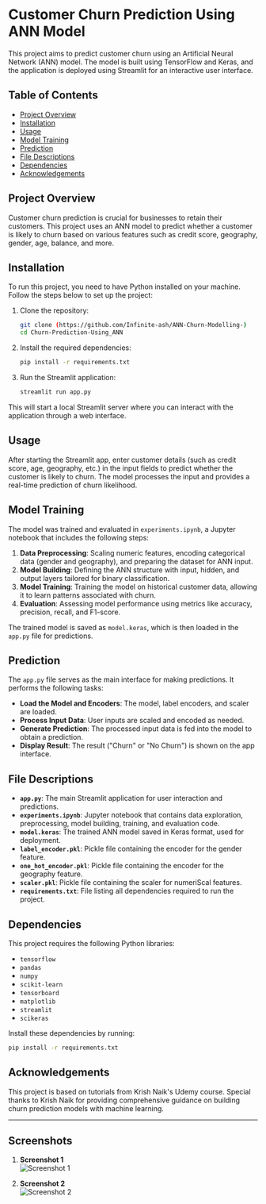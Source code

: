 

# Customer Churn Prediction Using ANN Model

This project aims to predict customer churn using an Artificial Neural Network (ANN) model. The model is built using TensorFlow and Keras, and the application is deployed using Streamlit for an interactive user interface.

## Table of Contents
- [Project Overview](#project-overview)
- [Installation](#installation)
- [Usage](#usage)
- [Model Training](#model-training)
- [Prediction](#prediction)
- [File Descriptions](#file-descriptions)
- [Dependencies](#dependencies)
- [Acknowledgements](#acknowledgements)

## Project Overview
Customer churn prediction is crucial for businesses to retain their customers. This project uses an ANN model to predict whether a customer is likely to churn based on various features such as credit score, geography, gender, age, balance, and more.

## Installation
To run this project, you need to have Python installed on your machine. Follow the steps below to set up the project:

1. Clone the repository:
   ```sh
   git clone (https://github.com/Infinite-ash/ANN-Churn-Modelling-)
   cd Churn-Prediction-Using_ANN
   ```

2. Install the required dependencies:
   ```sh
   pip install -r requirements.txt
   ```

3. Run the Streamlit application:
   ```sh
   streamlit run app.py
   ```

This will start a local Streamlit server where you can interact with the application through a web interface.

## Usage
After starting the Streamlit app, enter customer details (such as credit score, age, geography, etc.) in the input fields to predict whether the customer is likely to churn. The model processes the input and provides a real-time prediction of churn likelihood.

## Model Training
The model was trained and evaluated in `experiments.ipynb`, a Jupyter notebook that includes the following steps:

1. **Data Preprocessing**: Scaling numeric features, encoding categorical data (gender and geography), and preparing the dataset for ANN input.
2. **Model Building**: Defining the ANN structure with input, hidden, and output layers tailored for binary classification.
3. **Model Training**: Training the model on historical customer data, allowing it to learn patterns associated with churn.
4. **Evaluation**: Assessing model performance using metrics like accuracy, precision, recall, and F1-score.

The trained model is saved as `model.keras`, which is then loaded in the `app.py` file for predictions.

## Prediction
The `app.py` file serves as the main interface for making predictions. It performs the following tasks:

- **Load the Model and Encoders**: The model, label encoders, and scaler are loaded.
- **Process Input Data**: User inputs are scaled and encoded as needed.
- **Generate Prediction**: The processed input data is fed into the model to obtain a prediction.
- **Display Result**: The result ("Churn" or "No Churn") is shown on the app interface.

## File Descriptions

- **`app.py`**: The main Streamlit application for user interaction and predictions.
- **`experiments.ipynb`**: Jupyter notebook that contains data exploration, preprocessing, model building, training, and evaluation code.
- **`model.keras`**: The trained ANN model saved in Keras format, used for deployment.
- **`label_encoder.pkl`**: Pickle file containing the encoder for the gender feature.
- **`one_hot_encoder.pkl`**: Pickle file containing the encoder for the geography feature.
- **`scaler.pkl`**: Pickle file containing the scaler for numeriScal features.
- **`requirements.txt`**: File listing all dependencies required to run the project.

## Dependencies
This project requires the following Python libraries:

- `tensorflow`
- `pandas`
- `numpy`
- `scikit-learn`
- `tensorboard`
- `matplotlib`
- `streamlit`
- `scikeras`

Install these dependencies by running:
```sh
pip install -r requirements.txt
```

## Acknowledgements
This project is based on tutorials from Krish Naik's Udemy course. Special thanks to Krish Naik for providing comprehensive guidance on building churn prediction models with machine learning.

---
## Screenshots

1. **Screenshot 1**  
   ![Screenshot 1](https://github.com/user-attachments/assets/31d59286-ccb3-45d8-9e6f-1dd4444cce27)

2. **Screenshot 2**  
   ![Screenshot 2](https://github.com/user-attachments/assets/8b8ec61c-93fd-4ae5-bd9a-dbb6a27e807d)



